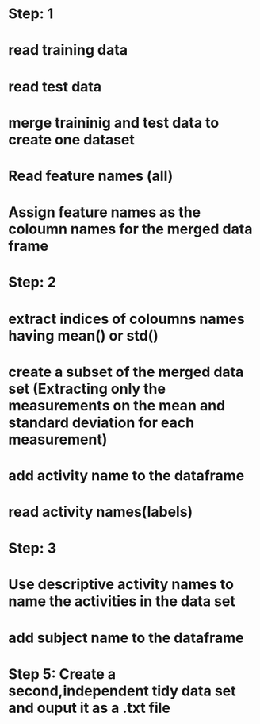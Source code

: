 
# Step: 1
# read training data

# read test data

# merge traininig and test data to create one dataset


# Read feature names (all)

# Assign feature names as the coloumn names for the merged data frame


# Step: 2
# extract indices of coloumns names having mean() or std()

# create a subset of the merged data set (Extracting only the measurements on the mean and standard deviation for each measurement)

# add activity name to the dataframe

# read activity names(labels)

# Step: 3
# Use descriptive activity names to name the activities in the data set


# add subject name to the dataframe

# Step 5: Create a second,independent tidy data set and ouput it as a .txt file
